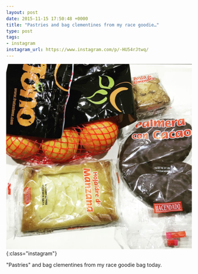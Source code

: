 ```yaml
---
layout: post
date: 2015-11-15 17:50:48 +0000
title: "Pastries and bag clementines from my race goodie…"
type: post
tags:
- instagram
instagram_url: https://www.instagram.com/p/-HU54rJtwq/
---
```


![Instagram - -HU54rJtwq](/assets/-HU54rJtwq.jpg){:class="instagram"}

"Pastries" and bag clementines from my race goodie bag today.
